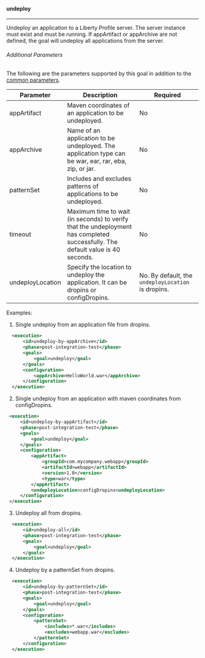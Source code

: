 #### undeploy
---
Undeploy an application to a Liberty Profile server. The server instance must exist and must be running. If appArtifact or appArchive are not defined, the goal will undeploy all applications from the server.

###### Additional Parameters

The following are the parameters supported by this goal in addition to the [common parameters](common-parameters.md#common-parameters).

| Parameter | Description | Required |
| --------  | ----------- | -------  |
| appArtifact | Maven coordinates of an application to be undeployed. | No |
| appArchive | Name of an application to be undeployed. The application type can be war, ear, rar, eba, zip, or jar. | No |
| patternSet | Includes and excludes patterns of applications to be undeployed. | No |
| timeout | Maximum time to wait (in seconds) to verify that the undeployment has completed successfully. The default value is 40 seconds. | No |
| undeployLocation | Specify the location to undeploy the application. It can be dropins or configDropins. | No. By default, the `undeployLocation` is dropins. |

Examples:

 1. Single undeploy from an application file from dropins.
  ```xml
    <execution>
        <id>undeploy-by-appArchive</id>
        <phase>post-integration-test</phase>
        <goals>
            <goal>undeploy</goal>
        </goals>
        <configuration>
            <appArchive>HelloWorld.war</appArchive>
        </configuration>
    </execution>
  ```

 2. Single undeploy from an application with maven coordinates from configDropins.
   ```xml
    <execution>
        <id>undeploy-by-appArtifact</id>
        <phase>post-integration-test</phase>
        <goals>
            <goal>undeploy</goal>
        </goals>
        <configuration>
            <appArtifact>
                <groupId>com.mycompany.webapp</groupId>
                <artifactId>webapp</artifactId>
                <version>1.0</version>
                <type>war</type>
            </appArtifact>
            <undeployLocation>configDropins<undeployLocation>
        </configuration>
    </execution>
  ```

 3. Undeploy all from dropins.
  ```xml
    <execution>
        <id>undeploy-all</id>
        <phase>post-integration-test</phase>
        <goals>
            <goal>undeploy</goal>
        </goals>
    </execution>
  ```

 4. Undeploy by a patternSet from dropins.
  ```xml
    <execution>
        <id>undeploy-by-patternSet</id>
        <phase>post-integration-test</phase>
        <goals>
            <goal>undeploy</goal>
        </goals>
        <configuration>
            <patternSet>
                <includes>*.war</includes>
                <excludes>webapp.war</excludes>
            </patternSet>
        </configuration>
    </execution>
  ```
